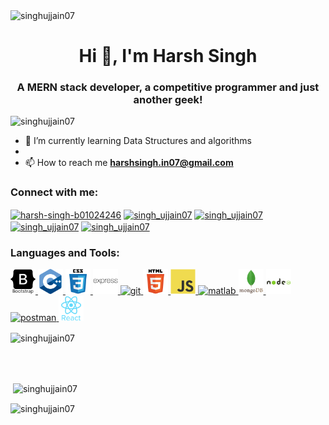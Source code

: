 <img src="https://user-images.githubusercontent.com/74038190/240304586-d48893bd-0757-481c-8d7e-ba3e163feae7.png" alt="singhujjain07" />
<h1 align="center">Hi 👋, I'm Harsh Singh</h1>
<h3 align="center">A MERN stack developer, a competitive programmer and just another geek!</h3>


<p align="left"> <img src="https://komarev.com/ghpvc/?username=singhujjain07&label=Profile%20views&color=0e75b6&style=flat" alt="singhujjain07" /> </p>

- 🌱 I’m currently learning Data Structures and algorithms
- 
- 📫 How to reach me **harshsingh.in07@gmail.com**

<h3 align="left">Connect with me:</h3>
<p align="left">
<a href="https://linkedin.com/in/harsh-singh-b01024246" target="blank"><img align="center" src="https://raw.githubusercontent.com/rahuldkjain/github-profile-readme-generator/master/src/images/icons/Social/linked-in-alt.svg" alt="harsh-singh-b01024246" height="30" width="40" /></a>
<a href="https://www.codechef.com/users/singh_ujjain07" target="blank"><img align="center" src="https://cdn.jsdelivr.net/npm/simple-icons@3.1.0/icons/codechef.svg" alt="singh_ujjain07" height="30" width="40" /></a>
<a href="https://codeforces.com/profile/singh_ujjain07" target="blank"><img align="center" src="https://raw.githubusercontent.com/rahuldkjain/github-profile-readme-generator/master/src/images/icons/Social/codeforces.svg" alt="singh_ujjain07" height="30" width="40" /></a>
<a href="https://www.leetcode.com/singh_ujjain07" target="blank"><img align="center" src="https://raw.githubusercontent.com/rahuldkjain/github-profile-readme-generator/master/src/images/icons/Social/leet-code.svg" alt="singh_ujjain07" height="30" width="40" /></a>
<a href="https://auth.geeksforgeeks.org/user/singh_ujjain07" target="blank"><img align="center" src="https://raw.githubusercontent.com/rahuldkjain/github-profile-readme-generator/master/src/images/icons/Social/geeks-for-geeks.svg" alt="singh_ujjain07" height="30" width="40" /></a>
</p>

<h3 align="left">Languages and Tools:</h3>
<p align="left"> <a href="https://getbootstrap.com" target="_blank" rel="noreferrer"> <img src="https://raw.githubusercontent.com/devicons/devicon/master/icons/bootstrap/bootstrap-plain-wordmark.svg" alt="bootstrap" width="40" height="40"/> </a> <a href="https://www.w3schools.com/cpp/" target="_blank" rel="noreferrer"> <img src="https://raw.githubusercontent.com/devicons/devicon/master/icons/cplusplus/cplusplus-original.svg" alt="cplusplus" width="40" height="40"/> </a> <a href="https://www.w3schools.com/css/" target="_blank" rel="noreferrer"> <img src="https://raw.githubusercontent.com/devicons/devicon/master/icons/css3/css3-original-wordmark.svg" alt="css3" width="40" height="40"/> </a> <a href="https://expressjs.com" target="_blank" rel="noreferrer"> <img src="https://raw.githubusercontent.com/devicons/devicon/master/icons/express/express-original-wordmark.svg" alt="express" width="40" height="40"/> </a> <a href="https://git-scm.com/" target="_blank" rel="noreferrer"> <img src="https://www.vectorlogo.zone/logos/git-scm/git-scm-icon.svg" alt="git" width="40" height="40"/> </a> <a href="https://www.w3.org/html/" target="_blank" rel="noreferrer"> <img src="https://raw.githubusercontent.com/devicons/devicon/master/icons/html5/html5-original-wordmark.svg" alt="html5" width="40" height="40"/> </a> <a href="https://developer.mozilla.org/en-US/docs/Web/JavaScript" target="_blank" rel="noreferrer"> <img src="https://raw.githubusercontent.com/devicons/devicon/master/icons/javascript/javascript-original.svg" alt="javascript" width="40" height="40"/> </a> <a href="https://www.mathworks.com/" target="_blank" rel="noreferrer"> <img src="https://upload.wikimedia.org/wikipedia/commons/2/21/Matlab_Logo.png" alt="matlab" width="40" height="40"/> </a> <a href="https://www.mongodb.com/" target="_blank" rel="noreferrer"> <img src="https://raw.githubusercontent.com/devicons/devicon/master/icons/mongodb/mongodb-original-wordmark.svg" alt="mongodb" width="40" height="40"/> </a> <a href="https://nodejs.org" target="_blank" rel="noreferrer"> <img src="https://raw.githubusercontent.com/devicons/devicon/master/icons/nodejs/nodejs-original-wordmark.svg" alt="nodejs" width="40" height="40"/> </a> <a href="https://postman.com" target="_blank" rel="noreferrer"> <img src="https://www.vectorlogo.zone/logos/getpostman/getpostman-icon.svg" alt="postman" width="40" height="40"/> </a> <a href="https://reactjs.org/" target="_blank" rel="noreferrer"> <img src="https://raw.githubusercontent.com/devicons/devicon/master/icons/react/react-original-wordmark.svg" alt="react" width="40" height="40"/> </a> </p>

<p><img align="center" src="https://github-readme-stats.vercel.app/api/top-langs?username=singhujjain07&show_icons=true&locale=en&layout=compact&theme=tokyonight" alt="singhujjain07" /></p>


<br>
<br>
<p ">&nbsp;<img align="center" src="https://github-readme-stats.vercel.app/api?username=singhujjain07&show_icons=true&locale=en&theme=tokyonight" alt="singhujjain07" /></p>

<p><img align="center" src="https://github-readme-streak-stats.herokuapp.com/?user=singhujjain07&theme=tokyonight" alt="singhujjain07" /></p>


